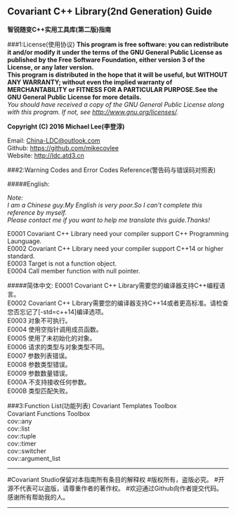 Covariant C++ Library(2nd Generation) Guide
-----------------------------------------------
**智锐随变C++实用工具库(第二版)指南**

###1:License(使用协议)
**This program is free software: you can redistribute it and/or modify it under the terms of the GNU General Public License as published by the Free Software Foundation, either version 3 of the License, or any later version.**  
**This program is distributed in the hope that it will be useful, but WITHOUT ANY WARRANTY; without even the implied warranty of MERCHANTABILITY or FITNESS FOR A PARTICULAR PURPOSE.See the GNU General Public License for more details.**  
*You should have received a copy of the GNU General Public License along with this program.  If not, see <http://www.gnu.org/licenses/>.*  
  
**Copyright (C) 2016 Michael Lee(李登淳)**  
  
Email: China-LDC@outlook.com  
Github: https://github.com/mikecovlee  
Website: http://ldc.atd3.cn  
  
###2:Warning Codes and Error Codes Reference(警告码与错误码对照表)
  
#####English:
> 
*Note:  
I am a Chinese guy.My English is very poor.So I can't complete this reference by myself.  
Please contact me if you want to help me translate this guide.Thanks!*  

E0001 Covariant C++ Library need your compiler support C++ Programming Launguage.  
E0002 Covariant C++ Library need your compiler support C++14 or higher standard.  
E0003 Target is not a function object.  
E0004 Call member function with null pointer.  

#####简体中文:
E0001 Covariant C++ Library需要您的编译器支持C++编程语言。  
E0002 Covariant C++ Library需要您的编译器支持C++14或者更高标准。请检查您否忘记了[-std=c++14]编译选项。  
E0003 对象不可执行。  
E0004 使用空指针调用成员函数。  
E0005 使用了未初始化的对象。  
E0006 请求的类型与对象类型不同。  
E0007 参数列表错误。  
E0008 参数类型错误。  
E0009 参数数量错误。  
E000A 不支持接收任何参数。  
E000B 类型匹配失败。  

###3:Function List(功能列表)
Covariant Templates Toolbox  
Covariant Functions Toolbox  
cov::any  
cov::list  
cov::tuple  
cov::timer  
cov::switcher  
cov::argument_list  

----------
#Covariant Studio保留对本指南所有条目的解释权
#版权所有，盗版必究。
#开源不代表可以盗版，请尊重作者的著作权。
#欢迎通过Github向作者提交代码。感谢所有帮助我的人。

----------
